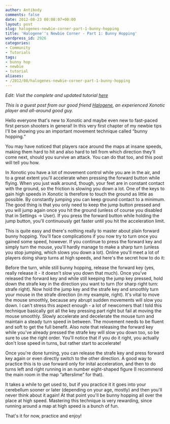 ```yaml
---
author: Antibody
comments: false
date: 2012-08-23 00:08:07+00:00
layout: post
slug: halogenes-newbie-corner-part-1-bunny-hopping
title: 'Halogene''s Newbie Corner - Part 1: Bunny Hopping'
wordpress_id: 2926
categories:
- Community
- Tutorials
tags:
- bunny hop
- newbie
- tutorial
aliases:
- /2012/08/halogenes-newbie-corner-part-1-bunny-hopping
---
```


*Edit: Visit the complete and updated tutorial [here](http://gitlab.com/xonotic/xonotic/wikis/Halogenes_Newbie_Corner)*

_This is a guest post from our good friend [Halogene](http://forums.xonotic.org/member.php?action=profile&uid=53), an experienced Xonotic player and all-around good guy._

Hello everyone that's new to Xonotic and maybe even new to fast-paced first person shooters in general! In this very first chapter of my newbie tips I'll be showing you an important movement technique called “bunny hopping.“

You may have noticed that players race around the maps at insane speeds, making them hard to hit and also hard to tell from which direction they'll come next, should you survive an attack. You can do that too, and this post will tell you how.

In Xonotic you have a lot of movement control while you are in the air, and to a great extent you'll accelerate when pressing the forward button while flying. When you just walk around, though, your feet are in constant contact with the ground, so the friction is slowing you down a lot. One of the keys to gain high speeds in Xonotic is therefore to touch the ground as little as possible. By constantly jumping you can keep ground contact to a minimum. The good thing is that you only need to keep the jump button pressed and you will jump again once you hit the ground (unless of course you disabled that in Settings → User). If you press the forward button while holding the jump button, you'll continuously get faster until you hit the acceleration limit.

This is quite easy and there's nothing really to master about plain forward bunny hopping. You'll face complications if you now try to turn once you gained some speed, however. If you continue to press the forward key and simply turn the mouse, you'll hardly manage to make a sharp turn (unless you stop jumping, which slows you down a lot). Online you'll meet a lot of players doing sharp turns at high speeds, and here's the secret how to do it:

Before the turn, while still bunny hopping, release the forward key (yes, really release it - it doesn't slow you down that much). Once you've released the forward key and while still keeping the jump key pressed, hold down the strafe key in the direction you want to turn (for sharp right turn: strafe right). Now hold the jump key and the strafe key and smoothly turn your mouse in the strafe direction (in my example, right). It's vital to move the mouse smoothly, because any abrupt sudden movements will slow you down. I can't stress this aspect enough - a lot of newcomers that I told this technique basically got all the key pressing part right but fail at moving the mouse smoothly. Slowly accelerate and decelerate the mouse turn and maintain a steady turn speed in between. The movement needs to be fluent and soft to get the full benefit. Also note that releasing the forward key while you've already pressed the strafe key will slow you down too, so be sure to use the right order. You'll notice that if you do it right, you actually don't lose speed in turns, but rather start to accelerate!

Once you're done turning, you can release the strafe key and press forward key again or even directly switch to the other direction. A good way to practice this is to use forward only for inital acceleration, and then to do turns left and right running in an number eight-shaped figure (I recommend the main room in the map “afterslime” for that).

It takes a while to get used to, but if you practice it it goes into your cerebellum sooner or later (depending on your age, mostly) and then you'll never think about it again! At that point you'll be bunny hopping all over the place at high speed. Mastering this technique is very rewarding, since running around a map at high speed is a bunch of fun.

That's it for now, practice and enjoy!
